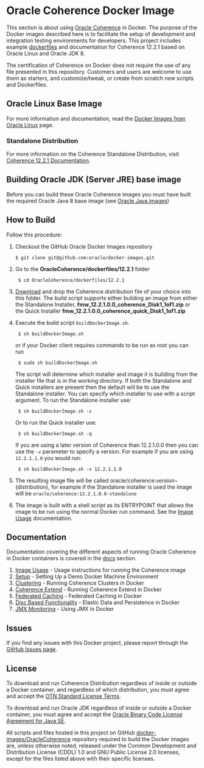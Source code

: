 Oracle Coherence Docker Image
===============
This section is about using [Oracle Coherence](http://www.oracle.com/technetwork/middleware/coherence/overview/index.html) in Docker. The purpose of the Docker images described here is to facilitate the setup of development and integration testing environments for developers. This project includes example [dockerfiles](dockerfiles/12.2.1) and documentation for Coherence 12.2.1 based on Oracle Linux and Oracle JDK 8.

The certification of Coherence on Docker does not require the use of any file presented in this repository. Customers and users are welcome to use them as starters, and customize/tweak, or create from scratch new scripts and Dockerfiles.

## Oracle Linux Base Image
For more information and documentation, read the [Docker Images from Oracle Linux](https://registry.hub.docker.com/_/oraclelinux/) page.

### Standalone Distribution
For more information on the Coherence Standalone Distribution, visit [Coherence 12.2.1 Documentation](http://docs.oracle.com/middleware/1221/coherence/index.html).

## Building Oracle JDK (Server JRE) base image
Before you can build these Oracle Coherence images you must have built the required Oracle Java 8 base image (see [Oracle Java images](../OracleJava/))

## How to Build

Follow this procedure:

1. Checkout the GitHub Oracle Docker Images repository

	`$ git clone git@github.com:oracle/docker-images.git`

2. Go to the **OracleCoherence/dockerfiles/12.2.1** folder

        $ cd OracleCoherence/dockerfiles/12.2.1

3. [Download](http://www.oracle.com/technetwork/middleware/coherence/downloads/index.html) and drop the Coherence distribution file of your choice into this folder. The build script supports either building an image from either the Standalone Installer, **fmw_12.2.1.0.0_coherence_Disk1_1of1.zip** or the Quick Installer **fmw_12.2.1.0.0_coherence_quick_Disk1_1of1.zip**

4. Execute the build script `buildDockerImage.sh`.

        $ sh buildDockerImage.sh

    or if your Docker client requires commands to be run as root you can run

        $ sudo sh buildDockerImage.sh

    The script will determine which installer and image it is building from the installer file that is in the working directory. If both the Standalone and Quick installers are present then the default will be to use the Standalone installer. You can specify which installer to use with a script argument. To run the Standalone installer use:

        $ sh buildDockerImage.sh -s

    Or to run the Quick installer use:

        $ sh buildDockerImage.sh -q

    If you are using a later version of Coherence than 12.2.1.0.0 then you can use the `-v` parameter to specify a version. For example if you are using `12.2.1.1.0` you would run:

        $ sh buildDockerImage.sh -v 12.2.1.1.0

5. The resulting image file will be called oracle/coherence:${version}-${distribution}, for example if the Standalone installer is used the image will be `oracle/coherence:12.2.1.0.0-standalone`

6. The image is built with a shell script as its ENTRYPOINT that allows the image to be run using the normal Docker run command. See the [Image Usage](00.imageusage) documentation.

## Documentation
Documentation covering the different aspects of running Oracle Coherence in Docker containers is covered in the [docs](docs) section.

1. [Image Usage](00.imageusage) - Usage instructions for running the Coherence image
2. [Setup](0.setup) - Setting Up a Demo Docker Machine Environment
3. [Clustering](1.clustering) - Running Coherence Clusters in Docker
4. [Coherence Extend](2.extend) - Running Coherence Extend in Docker
5. [Federated Caching](3.federation) - Federated Caching in Docker
6. [Disc Based Functionality](4.disc_based) - Elastic Data and Persistence in Docker
7. [JMX Monitoring](5.monitoring) - Using JMX in Docker

## Issues
If you find any issues with this Docker project, please report through the [GitHub Issues page](https://github.com/oracle/docker-images/issues).

## License
To download and run Coherence Distribution regardless of inside or outside a Docker container, and regardless of which distribution, you must agree and accept the [OTN Standard License Terms](http://www.oracle.com/technetwork/licenses/standard-license-152015.html).

To download and run Oracle JDK regardless of inside or outside a Docker container, you must agree and accept the [Oracle Binary Code License Agreement for Java SE](http://www.oracle.com/technetwork/java/javase/terms/license/index.html).

All scripts and files hosted in this project on GitHub [docker-images/OracleCoherence](https://github.com/oracle/docker-images/OracleCoherence) repository required to build the Docker images are, unless otherwise noted, released under the Common Development and Distribution License (CDDL) 1.0 and GNU Public License 2.0 licenses, except for the files listed above with their specific licenses.
